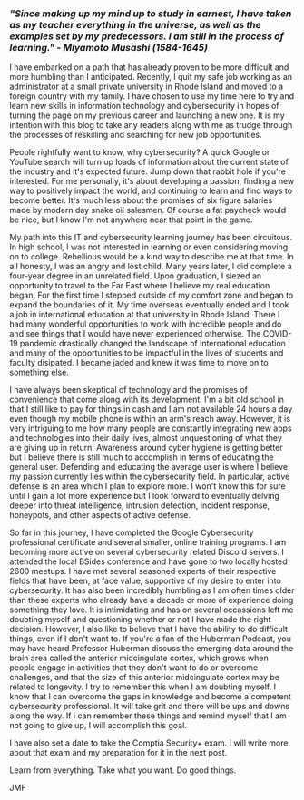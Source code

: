 ### *"Since making up my mind up to study in earnest, I have taken as my teacher everything in the universe, as well as the examples set by my predecessors. I am still in the process of learning." - Miyamoto Musashi (1584-1645)*

I have embarked on a path that has already proven to be more difficult and more humbling than I anticipated. Recently, I quit my safe job working as an administrator at a small private university in Rhode Island and moved to a foreign country with my family. I have chosen to use my time here to try and learn new skills in information technology and cybersecurity in hopes of turning the page on my previous career and launching a new one. It is my intention with this blog to take any readers along with me as trudge through the processes of reskilling and searching for new job opportunities.      

People rightfully want to know, why cybersecurity? A quick Google or YouTube search will turn up loads of information about the current state of the industry and it's expected future. Jump down that rabbit hole if you're interested. For me personally, it's about developing a passion, finding a new way to positively impact the world, and continuing to learn and find ways to become better. It's much less about the promises of six figure salaries made by modern day snake oil salesmen. Of course a fat paycheck would be nice, but I know I'm not anywhere near that point in the game.  

My path into this IT and cybersecurity learning journey has been circuitous. In high school, I was not interested in learning or even considering moving on to college. Rebellious would be a kind way to describe me at that time. In all honesty, I was an angry and lost child. Many years later, I did complete a four-year degree in an unrelated field. Upon graduation, I siezed an opportunity to travel to the Far East where I believe my real education began. For the first time I stepped outside of my comfort zone and began to expand the boundaries of it. My time overseas eventually ended and I took a job in international education at that university in Rhode Island. There I had many wonderful opportunities to work with incredible people and do and see things that I would have never experienced otherwise. The COVID-19 pandemic drastically changed the landscape of international education and many of the opportunities to be impactful in the lives of students and faculty disipated. I became jaded and knew it was time to move on to something else.  

I have always been skeptical of technology and the promises of convenience that come along with its development. I'm a bit old school in that I still like to pay for things in cash and I am not available 24 hours a day even though my mobile phone is within an arm's reach away. However, it is very intriguing to me how many people are constantly integrating new apps and technologies into their daily lives, almost unquestioning of what they are giving up in return. Awareness around cyber hygiene is getting better but I believe there is still much to accomplish in terms of educating the general user. Defending and educating the average user is where I believe my passion currently lies within the cybersecurity field. In particular, active defense is an area which I plan to explore more. I won't know this for sure until I gain a lot more experience but I look forward to eventually delving deeper into threat intelligence, intrusion detection, incident response, honeypots, and other aspects of active defense.

So far in this journey, I have completed the Google Cybersecurity professional certificate and several smaller, online training programs. I am becoming more active on several cybersecurity related Discord servers. I attended the local BSides conference and have gone to two locally hosted 2600 meetups. I have met several seasoned experts of their respective fields that have been, at face value, supportive of my desire to enter into cybersecurity. It has also been incredibly humbling as I am often times older than these experts who already have a decade or more of experience doing something they love. It is intimidating and has on several occassions left me doubting myself and questioning whether or not I have made the right decision. However, I also like to believe that I have the ability to do difficult things, even if I don't want to. If you're a fan of the Huberman Podcast, you may have heard Professor Huberman discuss the emerging data around the brain area called the anterior midcingulate cortex, which grows when people engage in activities that they don't want to do or overcome challenges, and that the size of this anterior midcingulate cortex may be related to longevity. I try to remember this when I am doubting myself. I know that I can overcome the gaps in knowledge and become a competent cybersecurity professional. It will take grit and there will be ups and downs along the way. If i can remember these things and remind myself that I am not going to give up, I will accomplish this goal.    

I have also set a date to take the Comptia Security+ exam. I will write more about that exam and my preparation for it in the next post.   

Learn from everything. Take what you want. Do good things.   

JMF
